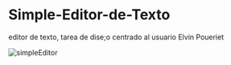 # Simple-Editor-de-Texto
editor de texto, tarea de dise;o centrado al usuario Elvin Poueriet

![simpleEditor](https://user-images.githubusercontent.com/17679373/71651593-75dffa80-2ce4-11ea-8e47-13d4a5c756a9.PNG)



